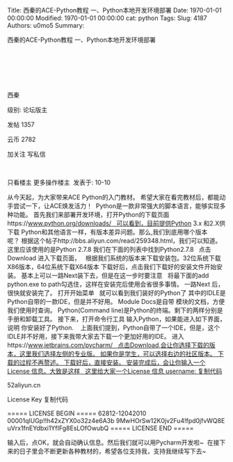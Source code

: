 Title: 西秦的ACE-Python教程 一、Python本地开发环境部署
Date: 1970-01-01 00:00:00
Modified: 1970-01-01 00:00:00
cat: python
Tags: 
Slug: 4187
Authors: u0mo5 
Summary: 



西秦的ACE-Python教程 一、Python本地开发环境部署


 



 






 


西秦

级别: 论坛版主




发帖
1357


云币
2782



加关注
写私信


 




只看楼主 更多操作楼主  发表于: 10-10
 
 


从今天起，为大家带来ACE Python的入门教材。 希望大家在看完教材后，都能动手尝试一下，让ACE焕发活力！  Python是一款非常强大的脚本语言，能够实现多种功能。 首先我们来部署开发环境，打开Python的下载页面https://www.python.org/downloads/   可以看到，目前提供Python 3.x 和2.X供下载 Python和其他语言一样，有版本差异问题。那么,我们到底用哪个版本呢？ 根据这个帖子http://bbs.aliyun.com/read/259348.html，我们可以知道。这里应该使用的是Python 2.7.8 我们在下面的列表中找到Python2.7.8   点击Download 进入下载页面，   根据我们系统的版本来下载安装包。32位系统下载X86版本，64位系统下载X64版本 下载好后，点击我们下载好的安装文件开始安装。 基本上可以一路Next装下去，但是在这一步时要注意   将最下面的add python.exe to path勾选住，这样在安装完后使用会省很多事情。 一路Next 后，很快就安装完了。 打开开始菜单   就可以看到我们装好的Python了 其中的IDLE是Python自带的一款IDE，但是并不好用。 Module Docs是自带 模块的文档，方便我们使用时查询。 Python(Command line)是Python的终端。剩下的两样分别是手册和卸载工具。 接下来，打开命令行工具 输入Python，如果能进入如下界面，说明 你安装好了Python.    上面我们提到，Python自带了一个IDE，但是，这个IDLE并不好用，接下来我带大家去下载一个更加好用的IDE。 进入https://www.jetbrains.com/pycharm/   点击Download,会让你选择下载的版本，这里我们选择左侧的专业版。 如果你是学生，可以选择右边的社区版本。 下载的过程不再赘述。 下载好后，直接安装。 安装完成后，会让你输入一个License 信息。大致是这样   这里给大家一个License 信息 username: 复制代码

52aliyun.cn



License Key 复制代码

===== LICENSE BEGIN =====
62812-12042010
00001qlUGp!!h42xZYX0o32z4e6A3b
9MwHOrSw12K0jv2Fu4!fpd0jfvWQ8E
uVrx1fnEYdbxi1YfIFg8EsLOfOwubQ
===== LICENSE END =====



输入后，点OK，就会自动确认信息。然后我们就可以用Pycharm开发啦~  在接下来的日子里会不断更新各种教材的，希望各位支持我，支持我继续写下去~   







